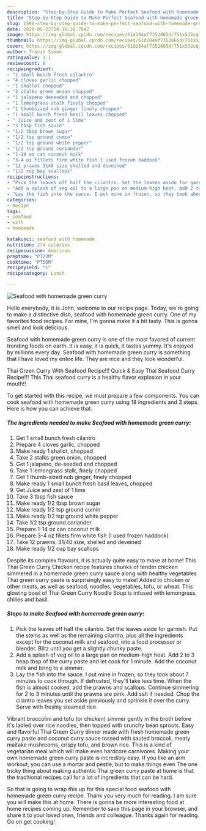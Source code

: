 ```yaml
---
description: "Step-by-Step Guide to Make Perfect Seafood with homemade green curry"
title: "Step-by-Step Guide to Make Perfect Seafood with homemade green curry"
slug: 1596-step-by-step-guide-to-make-perfect-seafood-with-homemade-green-curry
date: 2020-05-22T18:16:26.784Z
image: https://img-global.cpcdn.com/recipes/61d204af7352865d/751x532cq70/seafood-with-homemade-green-curry-recipe-main-photo.jpg
thumbnail: https://img-global.cpcdn.com/recipes/61d204af7352865d/751x532cq70/seafood-with-homemade-green-curry-recipe-main-photo.jpg
cover: https://img-global.cpcdn.com/recipes/61d204af7352865d/751x532cq70/seafood-with-homemade-green-curry-recipe-main-photo.jpg
author: Travis Simon
ratingvalue: 3.1
reviewcount: 8
recipeingredient:
- "1 small bunch fresh cilantro"
- "4 cloves garlic chopped"
- "1 shallot chopped"
- "2 stalks green onion chopped"
- "1 jalapeno deseeded and chopped"
- "1 lemongrass stalk finely chopped"
- "1 thumbsized nub ginger finely chopped"
- "1 small bunch fresh basil leaves chopped"
- " Juice and zest of 1 lime"
- "3 tbsp fish sauce"
- "1/2 tbsp brown sugar"
- "1/2 tsp ground cumin"
- "1/2 tsp ground white pepper"
- "1/2 tsp ground coriander"
- "1-14 oz can coconut milk"
- "3-4 oz fillets firm white fish I used frozen haddock"
- "12 prawns 3140 size shelled and deveined"
- "1/2 cup bay scallops"
recipeinstructions:
- "Pick the leaves off half the cilantro. Set the leaves aside for garnish. Put the stems as well as the remaining cilantro, plus all the ingredients except for the coconut milk and seafood, into a food processor or blender. Blitz until you get a slightly chunky paste."
- "Add a splash of veg oil to a large pan on medium-high heat. Add 2 to 3 heap tbsp of the curry paste and let cook for 1 minute. Add the coconut milk and bring to a simmer."
- "Lay the fish into the sauce. I put mine in frozen, so they took about 7 minutes to cook through. If defrosted, they&#39;ll take less time. When the fish is almost cooked, add the prawns and scallops. Continue simmering for 2 to 3 minutes until the prawns are pink. Add salt if needed. Chop the cilantro leaves you set aside previously and sprinkle it over the curry. Serve with freshly steamed rice."
categories:
- Recipe
tags:
- seafood
- with
- homemade

katakunci: seafood with homemade 
nutrition: 274 calories
recipecuisine: American
preptime: "PT23M"
cooktime: "PT58M"
recipeyield: "1"
recipecategory: Lunch

---
```



![Seafood with homemade green curry](https://img-global.cpcdn.com/recipes/61d204af7352865d/751x532cq70/seafood-with-homemade-green-curry-recipe-main-photo.jpg)

Hello everybody, it is John, welcome to our recipe page. Today, we're going to make a distinctive dish, seafood with homemade green curry. One of my favorites food recipes. For mine, I'm gonna make it a bit tasty. This is gonna smell and look delicious.

Seafood with homemade green curry is one of the most favored of current trending foods on earth. It is easy, it is quick, it tastes yummy. It's enjoyed by millions every day. Seafood with homemade green curry is something that I have loved my entire life. They are nice and they look wonderful.

Thai Green Curry With Seafood Recipe!!! Quick &amp; Easy Thai Seafood Curry Recipe!!! This Thai seafood curry is a healthy flavor explosion in your mouth!!


To get started with this recipe, we must prepare a few components. You can cook seafood with homemade green curry using 18 ingredients and 3 steps. Here is how you can achieve that.

<!--inarticleads1-->

##### The ingredients needed to make Seafood with homemade green curry:

1. Get 1 small bunch fresh cilantro
1. Prepare 4 cloves garlic, chopped
1. Make ready 1 shallot, chopped
1. Take 2 stalks green onion, chopped
1. Get 1 jalapeno, de-seeded and chopped
1. Take 1 lemongrass stalk, finely chopped
1. Get 1 thumb-sized nub ginger, finely chopped
1. Make ready 1 small bunch fresh basil leaves, chopped
1. Get  Juice and zest of 1 lime
1. Take 3 tbsp fish sauce
1. Make ready 1/2 tbsp brown sugar
1. Make ready 1/2 tsp ground cumin
1. Make ready 1/2 tsp ground white pepper
1. Take 1/2 tsp ground coriander
1. Prepare 1-14 oz can coconut milk
1. Prepare 3-4 oz fillets firm white fish (I used frozen haddock)
1. Take 12 prawns, 31/40 size, shelled and deveined
1. Make ready 1/2 cup bay scallops


Despite its complex flavours, it is actually quite easy to make at home! This Thai Green Curry Chicken recipe features chunks of tender chicken simmered in a homemade green curry sauce along with healthy vegetables Thai green curry paste is surprisingly easy to make! Added to chicken or other meats, as well as seafood, noodles, vegetables, tofu, or wheat. This glowing bowl of Thai Green Curry Noodle Soup is infused with lemongrass, chilies and basil. 

<!--inarticleads2-->

##### Steps to make Seafood with homemade green curry:

1. Pick the leaves off half the cilantro. Set the leaves aside for garnish. Put the stems as well as the remaining cilantro, plus all the ingredients except for the coconut milk and seafood, into a food processor or blender. Blitz until you get a slightly chunky paste.
1. Add a splash of veg oil to a large pan on medium-high heat. Add 2 to 3 heap tbsp of the curry paste and let cook for 1 minute. Add the coconut milk and bring to a simmer.
1. Lay the fish into the sauce. I put mine in frozen, so they took about 7 minutes to cook through. If defrosted, they&#39;ll take less time. When the fish is almost cooked, add the prawns and scallops. Continue simmering for 2 to 3 minutes until the prawns are pink. Add salt if needed. Chop the cilantro leaves you set aside previously and sprinkle it over the curry. Serve with freshly steamed rice.


Vibrant broccolini and tofu (or chicken) simmer gently in the broth before it&#39;s ladled over rice noodles, then topped with crunchy bean sprouts. Easy and flavorful Thai Green Curry dinner made with fresh homemade green curry paste and coconut curry sauce tossed with sauted broccoli, meaty maitake mushrooms, crispy tofu, and brown rice. This is a kind of vegetarian meal which will make even hardcore carnivores. Making your own homemade green curry paste is incredibly easy. If you like an arm workout, you can use a mortar and pestle, but to make things even The one tricky thing about making authentic Thai green curry paste at home is that the traditional recipes call for a lot of ingredients that can be hard. 

So that is going to wrap this up for this special food seafood with homemade green curry recipe. Thank you very much for reading. I am sure you will make this at home. There is gonna be more interesting food at home recipes coming up. Remember to save this page in your browser, and share it to your loved ones, friends and colleague. Thanks again for reading. Go on get cooking!
